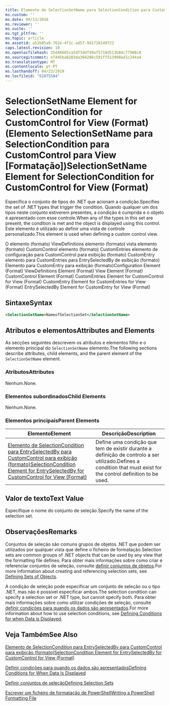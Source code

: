 ```yaml
---
title: Elemento de SelectionSetName para SelectionCondition para CustomControl para exibição (formato) | Documentos da Microsoft
ms.custom: ''
ms.date: 09/13/2016
ms.reviewer: ''
ms.suite: ''
ms.tgt_pltfrm: ''
ms.topic: article
ms.assetid: a52b05a9-762e-4f1c-ad57-9d1710149722
caps.latest.revision: 10
ms.openlocfilehash: 25d46665ca5df3ddf49af5718d513b84c77988c8
ms.sourcegitcommit: e7445ba8203da304286c591ff513900ad1c244a4
ms.translationtype: MT
ms.contentlocale: pt-PT
ms.lasthandoff: 04/23/2019
ms.locfileid: "62075584"
---
```

# <a name="selectionsetname-element-for-selectioncondition-for-customcontrol-for-view-format"></a><span data-ttu-id="a29f8-102">SelectionSetName Element for SelectionCondition for CustomControl for View (Format) (Elemento SelectionSetName para SelectionCondition para CustomControl para View [Formatação])</span><span class="sxs-lookup"><span data-stu-id="a29f8-102">SelectionSetName Element for SelectionCondition for CustomControl for View (Format)</span></span>

<span data-ttu-id="a29f8-103">Especifica o conjunto de tipos do .NET que acionam a condição.</span><span class="sxs-lookup"><span data-stu-id="a29f8-103">Specifies the set of .NET types that trigger the condition.</span></span> <span data-ttu-id="a29f8-104">Quando qualquer um dos tipos neste conjunto estiverem presentes, a condição é cumprida e o objeto é apresentado com esse controle.</span><span class="sxs-lookup"><span data-stu-id="a29f8-104">When any of the types in this set are present, the condition is met and the object is displayed using this control.</span></span> <span data-ttu-id="a29f8-105">Este elemento é utilizado ao definir uma vista de controle personalizado.</span><span class="sxs-lookup"><span data-stu-id="a29f8-105">This element is used when defining a custom control view.</span></span>

<span data-ttu-id="a29f8-106">O elemento (formato) ViewDefinitions elemento (formato) vista elemento (formato) CustomControl elemento (formato) CustomEntries elemento de configuração para CustomControl para exibição (formato) CustomEntry elemento para CustomEntries para EntrySelectedBy de exibição (formato) Elemento para CustomEntry para exibição (formato)</span><span class="sxs-lookup"><span data-stu-id="a29f8-106">Configuration Element (Format) ViewDefinitions Element (Format) View Element (Format) CustomControl Element (Format) CustomEntries Element for CustomControl for View (Format) CustomEntry Element for CustomEntries for View (Format) EntrySelectedBy Element for CustomEntry for View (Format)</span></span>

## <a name="syntax"></a><span data-ttu-id="a29f8-107">Sintaxe</span><span class="sxs-lookup"><span data-stu-id="a29f8-107">Syntax</span></span>

```xml
<SelectionSetName>NameofSelectionSet</SelectionSetName>
```

## <a name="attributes-and-elements"></a><span data-ttu-id="a29f8-108">Atributos e elementos</span><span class="sxs-lookup"><span data-stu-id="a29f8-108">Attributes and Elements</span></span>

<span data-ttu-id="a29f8-109">As secções seguintes descrevem os atributos e elementos filho e o elemento principal do `SelectionSetName` elemento.</span><span class="sxs-lookup"><span data-stu-id="a29f8-109">The following sections describe attributes, child elements, and the parent element of the `SelectionSetName` element.</span></span>

### <a name="attributes"></a><span data-ttu-id="a29f8-110">Atributos</span><span class="sxs-lookup"><span data-stu-id="a29f8-110">Attributes</span></span>

<span data-ttu-id="a29f8-111">Nenhum.</span><span class="sxs-lookup"><span data-stu-id="a29f8-111">None.</span></span>

### <a name="child-elements"></a><span data-ttu-id="a29f8-112">Elementos subordinados</span><span class="sxs-lookup"><span data-stu-id="a29f8-112">Child Elements</span></span>

<span data-ttu-id="a29f8-113">Nenhum.</span><span class="sxs-lookup"><span data-stu-id="a29f8-113">None.</span></span>

### <a name="parent-elements"></a><span data-ttu-id="a29f8-114">Elementos principais</span><span class="sxs-lookup"><span data-stu-id="a29f8-114">Parent Elements</span></span>

|<span data-ttu-id="a29f8-115">Elemento</span><span class="sxs-lookup"><span data-stu-id="a29f8-115">Element</span></span>|<span data-ttu-id="a29f8-116">Descrição</span><span class="sxs-lookup"><span data-stu-id="a29f8-116">Description</span></span>|
|-------------|-----------------|
|[<span data-ttu-id="a29f8-117">Elemento de SelectionCondition para EntrySelectedBy para CustomControl para exibição (formato)</span><span class="sxs-lookup"><span data-stu-id="a29f8-117">SelectionCondition Element for EntrySelectedBy for CustomControl for View (Format)</span></span>](./selectioncondition-element-for-entryselectedby-for-customcontrol-format.md)|<span data-ttu-id="a29f8-118">Define uma condição que tem de existir durante a definição de controlo a ser utilizado.</span><span class="sxs-lookup"><span data-stu-id="a29f8-118">Defines a condition that must exist for the control definition to be used.</span></span>|

## <a name="text-value"></a><span data-ttu-id="a29f8-119">Valor de texto</span><span class="sxs-lookup"><span data-stu-id="a29f8-119">Text Value</span></span>

<span data-ttu-id="a29f8-120">Especifique o nome do conjunto de seleção.</span><span class="sxs-lookup"><span data-stu-id="a29f8-120">Specify the name of the selection set.</span></span>

## <a name="remarks"></a><span data-ttu-id="a29f8-121">Observações</span><span class="sxs-lookup"><span data-stu-id="a29f8-121">Remarks</span></span>

<span data-ttu-id="a29f8-122">Conjuntos de seleção são comuns grupos de objetos .NET que podem ser utilizados por qualquer vista que define o ficheiro de formatação.</span><span class="sxs-lookup"><span data-stu-id="a29f8-122">Selection sets are common groups of .NET objects that can be used by any view that the formatting file defines.</span></span> <span data-ttu-id="a29f8-123">Para obter mais informações sobre como criar e referenciar conjuntos de seleção, consulte [definir conjuntos de objetos](./defining-selection-sets.md).</span><span class="sxs-lookup"><span data-stu-id="a29f8-123">For more information about creating and referencing selection sets, see [Defining Sets of Objects](./defining-selection-sets.md).</span></span>

<span data-ttu-id="a29f8-124">A condição de seleção pode especificar um conjunto de seleção ou o tipo .NET, mas não é possível especificar ambos.</span><span class="sxs-lookup"><span data-stu-id="a29f8-124">The selection condition can specify a selection set or .NET type, but cannot specify both.</span></span> <span data-ttu-id="a29f8-125">Para obter mais informações sobre como utilizar condições de seleção, consulte [definir condições para quando os dados são apresentados](./defining-conditions-for-displaying-data.md).</span><span class="sxs-lookup"><span data-stu-id="a29f8-125">For more information about how to use selection conditions, see [Defining Conditions for when Data is Displayed](./defining-conditions-for-displaying-data.md).</span></span>

## <a name="see-also"></a><span data-ttu-id="a29f8-126">Veja Também</span><span class="sxs-lookup"><span data-stu-id="a29f8-126">See Also</span></span>

[<span data-ttu-id="a29f8-127">Elemento de SelectionCondition para EntrySelectedBy para CustomControl para exibição (formato)</span><span class="sxs-lookup"><span data-stu-id="a29f8-127">SelectionCondition Element for EntrySelectedBy for CustomControl for View (Format)</span></span>](./selectioncondition-element-for-entryselectedby-for-customcontrol-format.md)

[<span data-ttu-id="a29f8-128">Definir condições para quando os dados são apresentados</span><span class="sxs-lookup"><span data-stu-id="a29f8-128">Defining Conditions for When Data Is Displayed</span></span>](./defining-conditions-for-displaying-data.md)

[<span data-ttu-id="a29f8-129">Definir conjuntos de seleção</span><span class="sxs-lookup"><span data-stu-id="a29f8-129">Defining Selection Sets</span></span>](./defining-selection-sets.md)

[<span data-ttu-id="a29f8-130">Escrever um ficheiro de formatação de PowerShell</span><span class="sxs-lookup"><span data-stu-id="a29f8-130">Writing a PowerShell Formatting File</span></span>](./writing-a-powershell-formatting-file.md)
